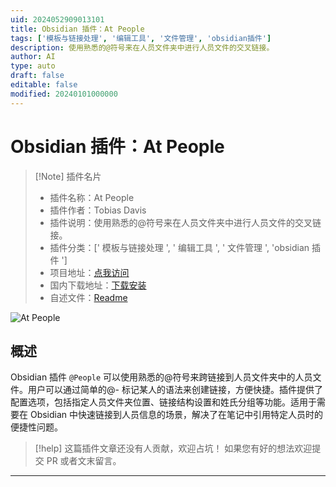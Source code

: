 ```yaml
---
uid: 2024052909013101
title: Obsidian 插件：At People
tags: ['模板与链接处理', '编辑工具', '文件管理', 'obsidian插件']
description: 使用熟悉的@符号来在人员文件夹中进行人员文件的交叉链接。
author: AI
type: auto
draft: false
editable: false
modified: 20240101000000
---
```


# Obsidian 插件：At People

> [!Note] 插件名片
> - 插件名称：At People
> - 插件作者：Tobias Davis
> - 插件说明：使用熟悉的@符号来在人员文件夹中进行人员文件的交叉链接。
> - 插件分类：[' 模板与链接处理 ', ' 编辑工具 ', ' 文件管理 ', 'obsidian 插件 ']
> - 项目地址：[点我访问](https://github.com/saibotsivad/obsidian-at-people)
> - 国内下载地址：[下载安装](https://pkmer.cn/products/plugin/pluginMarket/?at-people)
> - 自述文件：[Readme](https://ghproxy.net/https://raw.githubusercontent.com/saibotsivad/obsidian-at-people/main/README.md)

![At People](https://cdn.pkmer.cn/covers/at-people.png!pkmer)

## 概述

Obsidian 插件 `@People` 可以使用熟悉的@符号来跨链接到人员文件夹中的人员文件。用户可以通过简单的@- 标记某人的语法来创建链接，方便快捷。插件提供了配置选项，包括指定人员文件夹位置、链接结构设置和姓氏分组等功能。适用于需要在 Obsidian 中快速链接到人员信息的场景，解决了在笔记中引用特定人员时的便捷性问题。

> [!help]
> 这篇插件文章还没有人贡献，欢迎占坑！
> 如果您有好的想法欢迎提交 PR 或者文末留言。

---



